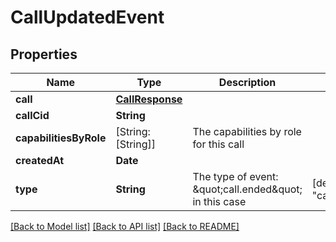 # CallUpdatedEvent

## Properties
Name | Type | Description | Notes
------------ | ------------- | ------------- | -------------
**call** | [**CallResponse**](CallResponse.md) |  | 
**callCid** | **String** |  | 
**capabilitiesByRole** | [String: [String]] | The capabilities by role for this call | 
**createdAt** | **Date** |  | 
**type** | **String** | The type of event: \&quot;call.ended\&quot; in this case | [default to "call.updated"]

[[Back to Model list]](../README.md#documentation-for-models) [[Back to API list]](../README.md#documentation-for-api-endpoints) [[Back to README]](../README.md)


